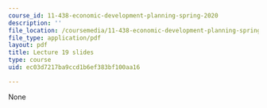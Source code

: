 ```yaml
---
course_id: 11-438-economic-development-planning-spring-2020
description: ''
file_location: /coursemedia/11-438-economic-development-planning-spring-2020/ec03d7217ba9ccd1b6ef383bf100aa16_MIT11_438s20_lec19.pdf
file_type: application/pdf
layout: pdf
title: Lecture 19 slides
type: course
uid: ec03d7217ba9ccd1b6ef383bf100aa16

---
```

None